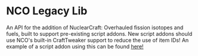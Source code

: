 # NCO Legacy Lib
An API for the addition of NuclearCraft: Overhauled fission isotopes and fuels, built to support pre-existing script addons.
New script addons should use NCO's built-in CraftTweaker support to reduce the use of item IDs!
An example of a script addon using this can be found [here!](https://github.com/turbodiesel4598/NuclearCraft/blob/1.12.2o/run/resources/nuclearcraft/addons/AddonTest-2.0/scripts/NCOLegacyLibSetup.zs)
